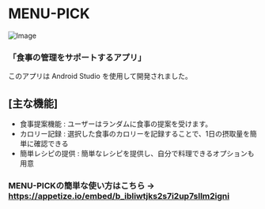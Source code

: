 # MENU-PICK
![Image](https://github.com/user-attachments/assets/32d48ca2-0631-40c8-83d4-da914cec22b3)

### 「食事の管理をサポートするアプリ」
このアプリは Android Studio を使用して開発されました。

## [主な機能]

- 食事提案機能 : ユーザーはランダムに食事の提案を受けます。
- カロリー記録 : 選択した食事のカロリーを記録することで、1日の摂取量を簡単に確認できる
- 簡単レシピの提供 : 簡単なレシピを提供し、自分で料理できるオプションも用意

 ### MENU-PICKの簡単な使い方はこちら -> https://appetize.io/embed/b_ibliwtjks2s7i2up7sllm2igni






